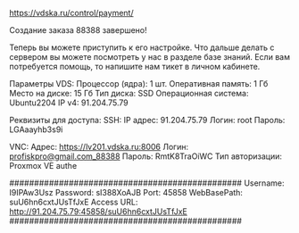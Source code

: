 https://vdska.ru/control/payment/

Создание заказа 88388 завершено!

Теперь вы можете приступить к его настройке. Что дальше делать с сервером вы можете посмотреть у нас в разделе базе знаний. Если вам потребуется помощь, то напишите нам тикет в личном кабинете.

Параметры VDS:
Процессор (ядра): 1 шт.
Оперативная память: 1 Гб
Место на диске: 15 Гб
Тип диска: SSD
Операционная система: Ubuntu2204
IP v4: 91.204.75.79

Реквизиты для доступа:
SSH:
IP адрес: 91.204.75.79
Логин: root
Пароль: LGAaayhb3s9i

VNC:
Адрес: https://lv201.vdska.ru:8006
Логин: profiskpro@gmail.com_88388
Пароль: RmtK8TraOiWC
Тип авторизации: Proxmox VE authe

###############################################
Username: I9IPAw3Usz
Password: sI388XoAJB
Port: 45858
WebBasePath: suU6hn6cxtJUsTfJxE
Access URL: http://91.204.75.79:45858/suU6hn6cxtJUsTfJxE
###############################################